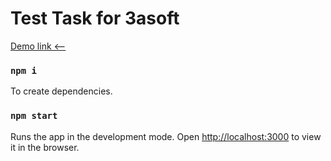 # Test Task for 3asoft

[Demo link <--](https://dammned.github.io/test_task_for_3asoft/)

### `npm i`

To create dependencies.

### `npm start`

Runs the app in the development mode.
Open [http://localhost:3000](http://localhost:3000) to view it in the browser.

